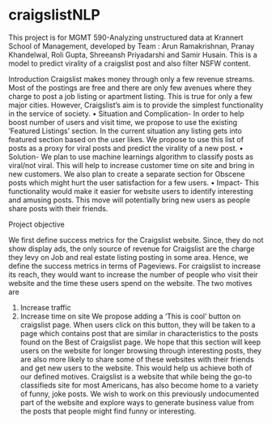 # craigslistNLP
This project is for MGMT 590-Analyzing unstructured data at Krannert School of Management, developed by Team : Arun Ramakrishnan, Pranay Khandelwal, Roli Gupta, Shreeansh Priyadarshi and Samir Husain. This is a model to predict virality of a craigslist post and also filter NSFW content.

Introduction
Craigslist makes money through only a few revenue streams. Most of the postings are free and there are only few avenues where they charge to post a job listing or apartment listing. This is true for only a few major cities. However, Craigslist’s aim is to provide the simplest functionality in the service of society.
•	Situation and Complication- In order to help boost number of users and visit time, we propose to use the existing ‘Featured Listings’ section. In the current situation any listing gets into featured section based on the user likes. We propose to use this list of posts as a proxy for viral posts and predict the virality of a new post.
•	Solution- We plan to use machine learnings algorithm to classify posts as viral/not viral. This will help to increase customer time on site and bring in new customers. We also plan to create a separate section for Obscene posts which might hurt the user satisfaction for a few users.
•	Impact- This functionality would make it easier for website users to identify interesting and amusing posts. This move will potentially bring new users as people share posts with their friends. 

Project objective 

We first define success metrics for the Craigslist website. Since, they do not show display ads, the only source of revenue for Craigslist are the charge they levy on Job and real estate listing posting in some area. Hence, we define the success metrics in terms of Pageviews. For craigslist to increase its reach, they would want to increase the number of people who visit their website and the time these users spend on the website. The two motives are
1.	Increase traffic
2.	Increase time on site
We propose adding a ‘This is cool’ button on craigslist page. When users click on this button, they will be taken to a page which contains post that are similar in characteristics to the posts found on the Best of Craigslist page. We hope that this section will keep users on the website for longer browsing through interesting posts, they are also more likely to share some of these websites with their friends and get new users to the website. This would help us achieve both of our defined motives.
Craigslist is a website that while being the go-to classifieds site for most Americans, has also become home to a variety of funny, joke posts. We wish to work on this previously undocumented part of the website and explore ways to generate business value from the posts that people might find funny or interesting. 

